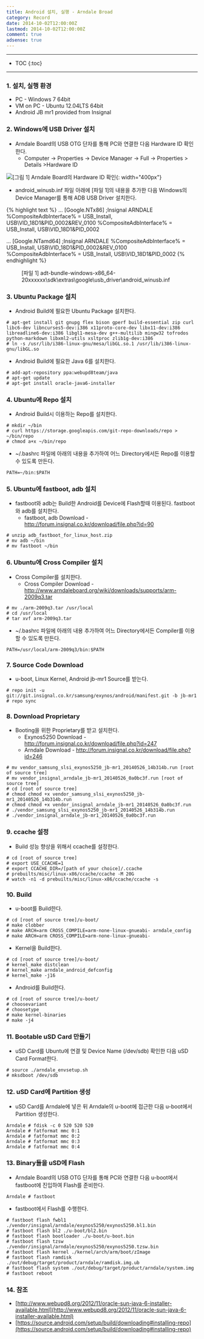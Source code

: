 ```yaml
---
title: Android 설치, 실행 - Arndale Broad
category: Record
date: 2014-10-02T12:00:00Z
lastmod: 2014-10-02T12:00:00Z
comment: true
adsense: true
---
```


***

* TOC
{:toc}

***

### 1. 설치, 실행 환경

* PC - Windows 7 64bit
* VM on PC - Ubuntu 12.04LTS 64bit
* Android JB mr1 provided from Insignal

### 2. Windows에 USB Driver 설치

* Arndale Board의 USB OTG 단자를 통해 PC와 연결한 다음 Hardware ID 확인한다.
  * Computer -> Properties -> Device Manager -> Full -> Properties > Details >Hardware ID

![[그림 1] Arndale Board의 Hardware ID 확인]({{site.baseurl}}/images/record/Android_Install_Arndale/Arndale_USB_Hardware_Info.PNG){: width="400px"}

* android_winusb.inf 파일 아래에 [파일 1]의 내용을 추가한 다음 Windows의 Device Manager를 통해 ADB USB Driver 설치한다.

{% highlight text %}
...
[Google.NTx86]
;Insignal ARNDALE
%CompositeAdbInterface%     = USB_Install, USB\VID_18D1&PID_0002&REV_0100
%CompositeAdbInterface%     = USB_Install, USB\VID_18D1&PID_0002

...
[Google.NTamd64]
;Insignal ARNDALE
%CompositeAdbInterface%     = USB_Install, USB\VID_18D1&PID_0002&REV_0100
%CompositeAdbInterface%     = USB_Install, USB\VID_18D1&PID_0002
{% endhighlight %}
<figure>
<figcaption class="caption">[파일 1] adt-bundle-windows-x86_64-20xxxxxx\sdk\extras\google\usb_driver\android_winusb.inf</figcaption>
</figure>

### 3. Ubuntu Package 설치

* Android Build에 필요한 Ubuntu Package 설치한다.

~~~
# apt-get install git gnupg flex bison gperf build-essential zip curl libc6-dev libncurses5-dev:i386 x11proto-core-dev libx11-dev:i386 libreadline6-dev:i386 libgl1-mesa-dev g++-multilib mingw32 tofrodos python-markdown libxml2-utils xsltproc zlib1g-dev:i386
# ln -s /usr/lib/i386-linux-gnu/mesa/libGL.so.1 /usr/lib/i386-linux-gnu/libGL.so
~~~

* Android Build에 필요한 Java 6를 설치한다.

~~~
# add-apt-repository ppa:webupd8team/java
# apt-get update
# apt-get install oracle-java6-installer
~~~

### 4. Ubuntu에 Repo 설치

* Android Build시 이용하는 Repo를 설치한다.

~~~
# mkdir ~/bin
# curl https://storage.googleapis.com/git-repo-downloads/repo > ~/bin/repo
# chmod a+x ~/bin/repo
~~~

* ~/.bashrc 파일에 아래의 내용을 추가하여 어느 Directory에서든 Repo를 이용할 수 있도록 만든다.

~~~
PATH=~/bin:$PATH
~~~

### 5. Ubuntu에 fastboot, adb 설치

* fastboot와 adb는 Build한 Android를 Device에 Flash할때 이용된다. fastboot와 adb를 설치한다.
  * fastboot, adb Download - http://forum.insignal.co.kr/download/file.php?id=90

~~~
# unzip adb_fastboot_for_linux_host.zip
# mv adb ~/bin
# mv fastboot ~/bin
~~~

### 6. Ubuntu에 Cross Compiler 설치

* Cross Compiler를 설치한다.
  * Cross Compiler Download - http://www.arndaleboard.org/wiki/downloads/supports/arm-2009q3.tar

~~~
# mv ./arm-2009q3.tar /usr/local
# cd /usr/local
# tar xvf arm-2009q3.tar
~~~

* ~/.bashrc 파일에 아래의 내용 추가하여 어느 Directory에서든 Compiler를 이용할 수 있도록 만든다.

~~~
PATH=/usr/local/arm-2009q3/bin:$PATH
~~~

### 7. Source Code Download

* u-boot, Linux Kernel, Android jb-mr1 Source를 받는다.

~~~
# repo init -u git://git.insignal.co.kr/samsung/exynos/android/manifest.git -b jb-mr1
# repo sync
~~~

### 8. Download Proprietary

* Booting을 위한 Proprietary를 받고 설치한다.
  * Exynos5250 Download - http://forum.insignal.co.kr/download/file.php?id=247	
  * Arndale Download - http://forum.insignal.co.kr/download/file.php?id=246

~~~
# mv vendor_samsung_slsi_exynos5250_jb-mr1_20140526_14b314b.run [root of source tree]
# mv vendor_insignal_arndale_jb-mr1_20140526_0a0bc3f.run [root of source tree]
# cd [root of source tree]
# chmod chmod +x vendor_samsung_slsi_exynos5250_jb-mr1_20140526_14b314b.run
# chmod chmod +x vendor_insignal_arndale_jb-mr1_20140526_0a0bc3f.run
# ./vendor_samsung_slsi_exynos5250_jb-mr1_20140526_14b314b.run
# ./vendor_insignal_arndale_jb-mr1_20140526_0a0bc3f.run
~~~

### 9. ccache 설정

* Build 성능 향상을 위해서 ccache를 설정한다.

~~~
# cd [root of source tree]
# export USE_CCACHE=1
# export CCACHE_DIR=/[path of your choice]/.ccache
# prebuilts/misc/linux-x86/ccache/ccache -M 20G
# watch -n1 -d prebuilts/misc/linux-x86/ccache/ccache -s
~~~

### 10. Build

* u-boot를 Build한다.

~~~
# cd [root of source tree]/u-boot/
# make clobber
# make ARCH=arm CROSS_COMPILE=arm-none-linux-gnueabi- arndale_config
# make ARCH=arm CROSS_COMPILE=arm-none-linux-gnueabi-
~~~

* Kernel을 Build한다.

~~~
# cd [root of source tree]/u-boot/
# kernel_make distclean
# kernel_make arndale_android_defconfig
# kernel_make -j16
~~~

* Android를 Build한다.

~~~
# cd [root of source tree]/u-boot/
# choosevariant
# choosetype
# make kernel-binaries
# make -j4
~~~

### 11. Bootable uSD Card 만들기

* uSD Card를 Ubuntu에 연결 및 Device Name (/dev/sdb) 확인한 다음 uSD Card Format한다.

~~~
# source ./arndale_envsetup.sh
# mksdboot /dev/sdb
~~~

### 12. uSD Card에 Partition 생성

* uSD Card를 Arndale에 넣은 뒤 Arndale의 u-boot에 접근한 다음 u-boot에서 Partition 생성한다.

~~~
Arndale # fdisk -c 0 520 520 520
Arndale # fatformat mmc 0:1
Arndale # fatformat mmc 0:2
Arndale # fatformat mmc 0:3
Arndale # fatformat mmc 0:4
~~~   

### 13. Binary들을 uSD에 Flash

* Arndale Board의 USB OTG 단자를 통해 PC와 연결한 다음 u-boot에서 fastboot에 진입하여 Flash를 준비한다.

~~~
Arndale # fastboot
~~~ 

* fastboot에서 Flash를 수행한다.

~~~
# fastboot flash fwbl1 ./vendor/insignal/arndale/exynos5250/exynos5250.bl1.bin
# fastboot flash bl2 ./u-boot/bl2.bin
# fastboot flash bootloader ./u-boot/u-boot.bin
# fastboot flash tzsw ./vendor/insignal/arndale/exynos5250/exynos5250.tzsw.bin
# fastboot flash kernel ./kernel/arch/arm/boot/zImage
# fastboot flash ramdisk ./out/debug/target/product/arndale/ramdisk.img.ub
# fastboot flash system ./out/debug/target/product/arndale/system.img
# fastboot reboot
~~~

### 14. 참조

* [http://www.webupd8.org/2012/11/oracle-sun-java-6-installer-available.html](http://www.webupd8.org/2012/11/oracle-sun-java-6-installer-available.html)
* [https://source.android.com/setup/build/downloading#installing-repo](https://source.android.com/setup/build/downloading#installing-repo)
